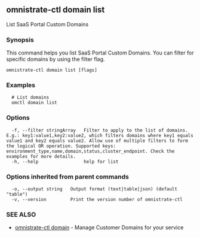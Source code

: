 ## omnistrate-ctl domain list

List SaaS Portal Custom Domains

### Synopsis

This command helps you list SaaS Portal Custom Domains.
You can filter for specific domains by using the filter flag.

```
omnistrate-ctl domain list [flags]
```

### Examples

```
  # List domains
  omctl domain list
```

### Options

```
  -f, --filter stringArray   Filter to apply to the list of domains. E.g.: key1:value1,key2:value2, which filters domains where key1 equals value1 and key2 equals value2. Allow use of multiple filters to form the logical OR operation. Supported keys: environment_type,name,domain,status,cluster_endpoint. Check the examples for more details.
  -h, --help                 help for list
```

### Options inherited from parent commands

```
  -o, --output string   Output format (text|table|json) (default "table")
  -v, --version         Print the version number of omnistrate-ctl
```

### SEE ALSO

* [omnistrate-ctl domain](omnistrate-ctl_domain.md)	 - Manage Customer Domains for your service

